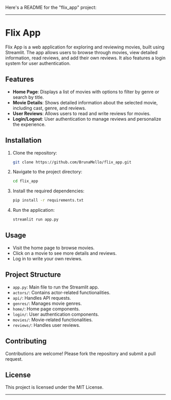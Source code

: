 Here's a README for the "flix_app" project:

---

# Flix App

Flix App is a web application for exploring and reviewing movies, built using Streamlit. The app allows users to browse
through movies, view detailed information, read reviews, and add their own reviews. It also features a login system for
user authentication.

## Features

- **Home Page**: Displays a list of movies with options to filter by genre or search by title.
- **Movie Details**: Shows detailed information about the selected movie, including cast, genre, and reviews.
- **User Reviews**: Allows users to read and write reviews for movies.
- **Login/Logout**: User authentication to manage reviews and personalize the experience.

## Installation

1. Clone the repository:
    ```bash
    git clone https://github.com/BrunaMello/flix_app.git
    ```
2. Navigate to the project directory:
    ```bash
    cd flix_app
    ```
3. Install the required dependencies:
    ```bash
    pip install -r requirements.txt
    ```
4. Run the application:
    ```bash
    streamlit run app.py
    ```

## Usage

- Visit the home page to browse movies.
- Click on a movie to see more details and reviews.
- Log in to write your own reviews.

## Project Structure

- `app.py`: Main file to run the Streamlit app.
- `actors/`: Contains actor-related functionalities.
- `api/`: Handles API requests.
- `genres/`: Manages movie genres.
- `home/`: Home page components.
- `login/`: User authentication components.
- `movies/`: Movie-related functionalities.
- `reviews/`: Handles user reviews.

## Contributing

Contributions are welcome! Please fork the repository and submit a pull request.

## License

This project is licensed under the MIT License.

---
